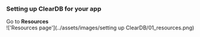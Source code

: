 ### Setting up ClearDB for your app
Go to **Resources**
<br>
!['Resources page'](../assets/images/setting up ClearDB/01_resources.png)
